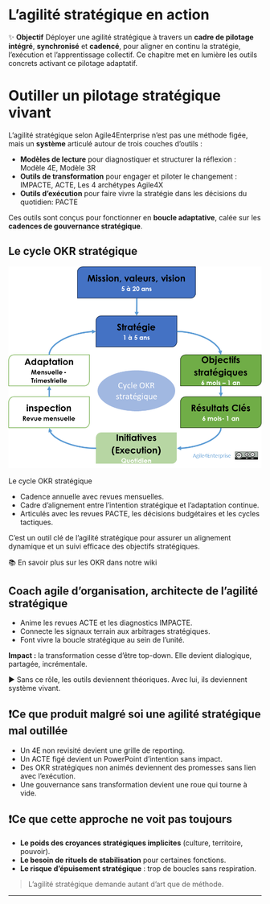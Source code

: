 # L’agilité stratégique en action



✨ **Objectif** Déployer une agilité stratégique à travers un **cadre de pilotage intégré**, **synchronisé** et **cadencé**, pour aligner en continu la stratégie, l’exécution et l’apprentissage collectif. Ce chapitre met en lumière les outils concrets activant ce pilotage adaptatif.

# **Outiller un pilotage stratégique vivant**

L’agilité stratégique selon Agile4Enterprise n’est pas une méthode figée, mais un **système** articulé autour de trois couches d’outils :

- **Modèles de lecture** pour diagnostiquer et structurer la réflexion : Modèle 4E, Modèle 3R
- **Outils de transformation** pour engager et piloter le changement : IMPACTE, ACTE, Les 4 archétypes Agile4X
- **Outils d’exécution** pour faire vivre la stratégie dans les décisions du quotidien: PACTE

Ces outils sont conçus pour fonctionner en **boucle adaptative**, calée sur les **cadences de gouvernance stratégique**.

## Le cycle OKR stratégique

![Le cycle OKR stratégique](image.png)

Le cycle OKR stratégique

- Cadence annuelle avec revues mensuelles.
- Cadre d’alignement entre l’intention stratégique et l’adaptation continue.
- Articulés avec les revues PACTE, les décisions budgétaires et les cycles tactiques.

C’est un outil clé de l’agilité stratégique pour assurer un alignement dynamique et un suivi efficace des objectifs stratégiques.

📚 En savoir plus sur les OKR dans notre wiki

## Coach agile d’organisation, architecte de l’agilité stratégique

- Anime les revues ACTE et les diagnostics IMPACTE.
- Connecte les signaux terrain aux arbitrages stratégiques.
- Font vivre la boucle stratégique au sein de l’unité.

**Impact :** la transformation cesse d’être top-down. Elle devient dialogique, partagée, incrémentale.

► Sans ce rôle, les outils deviennent théoriques. Avec lui, ils deviennent système vivant.

## ❗Ce que produit malgré soi une agilité stratégique mal outillée

- Un 4E non revisité devient une grille de reporting.
- Un ACTE figé devient un PowerPoint d’intention sans impact.
- Des OKR stratégiques non animés deviennent des promesses sans lien avec l’exécution.
- Une gouvernance sans transformation devient une roue qui tourne à vide.

## ❗Ce que cette approche ne voit pas toujours

- **Le poids des croyances stratégiques implicites** (culture, territoire, pouvoir).
- **Le besoin de rituels de stabilisation** pour certaines fonctions.
- **Le risque d’épuisement stratégique** : trop de boucles sans respiration.

> L’agilité stratégique demande autant d’art que de méthode.
> 

---

#